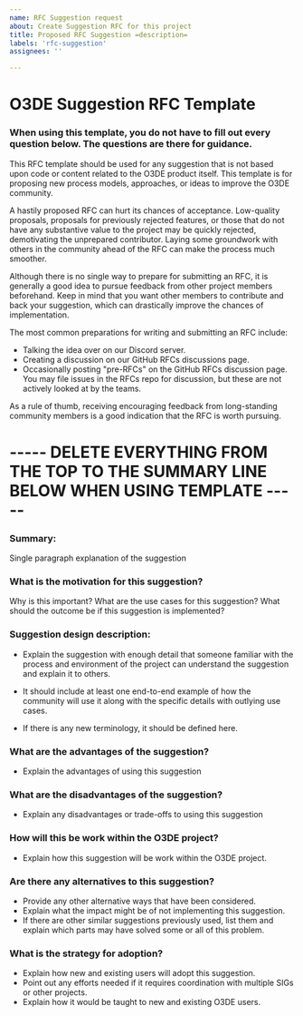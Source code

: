 ```yaml
---
name: RFC Suggestion request
about: Create Suggestion RFC for this project
title: Proposed RFC Suggestion =description=
labels: 'rfc-suggestion'
assignees: ''

---
```


# O3DE Suggestion RFC Template

### When using this template, you do not have to fill out every question below. The questions are there for guidance.

This RFC template should be used for any suggestion that is not based upon code or content related to the O3DE product itself. This template is for proposing new process models, approaches, or ideas to improve the O3DE community.

A hastily proposed RFC can hurt its chances of acceptance. Low-quality proposals, proposals for previously rejected features, or those that do not have any substantive value to the project may be quickly rejected, demotivating the unprepared contributor. Laying some groundwork with others in the community ahead of the RFC can make the process much smoother.

Although there is no single way to prepare for submitting an RFC, it is generally a good idea to pursue feedback from other project members beforehand. Keep in mind that you want other members to contribute and back your suggestion, which can drastically improve the chances of implementation.

The most common preparations for writing and submitting an RFC include:
- Talking the idea over on our Discord server.
- Creating a discussion on our GitHub RFCs discussions page.
- Occasionally posting "pre-RFCs" on the GitHub RFCs discussion page.
You may file issues in the RFCs repo for discussion, but these are not actively looked at by the teams.

As a rule of thumb, receiving encouraging feedback from long-standing community members is a good indication that the RFC is worth pursuing.

# ----- DELETE EVERYTHING FROM THE TOP TO THE SUMMARY LINE BELOW WHEN USING TEMPLATE ----- #

### Summary:
Single paragraph explanation of the suggestion

### What is the motivation for this suggestion?
Why is this important? 
What are the use cases for this suggestion?
What should the outcome be if this suggestion is implemented?

### Suggestion design description:
- Explain the suggestion with enough detail that someone familiar with the process and environment of the project can understand the suggestion and explain it to others.
- It should include at least one end-to-end example of how the community will use it along with the specific details with outlying use cases. 

- If there is any new terminology, it should be defined here.

### What are the advantages of the suggestion?
- Explain the advantages of using this suggestion

### What are the disadvantages of the suggestion?
- Explain any disadvantages or trade-offs to using this suggestion

### How will this be work within the O3DE project?
- Explain how this suggestion will be work within the O3DE project.

### Are there any alternatives to this suggestion?
- Provide any other alternative ways that have been considered. 
- Explain what the impact might be of not implementing this suggestion.
- If there are other similar suggestions previously used, list them and explain which parts may have solved some or all of this problem.

### What is the strategy for adoption?
- Explain how new and existing users will adopt this suggestion.
- Point out any efforts needed if it requires coordination with multiple SIGs or other projects. 
- Explain how it would be taught to new and existing O3DE users.
